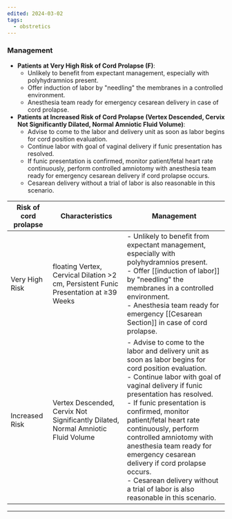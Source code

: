```yaml
---
edited: 2024-03-02
tags:
  - obstretics
---
```

### Management
- **Patients at Very High Risk of Cord Prolapse (F)**:
    - Unlikely to benefit from expectant management, especially with polyhydramnios present.
    - Offer induction of labor by "needling" the membranes in a controlled environment.
    - Anesthesia team ready for emergency cesarean delivery in case of cord prolapse.
- **Patients at Increased Risk of Cord Prolapse (Vertex Descended, Cervix Not Significantly Dilated, Normal Amniotic Fluid Volume)**:
    - Advise to come to the labor and delivery unit as soon as labor begins for cord position evaluation.
    - Continue labor with goal of vaginal delivery if funic presentation has resolved.
    - If funic presentation is confirmed, monitor patient/fetal heart rate continuously, perform controlled amniotomy with anesthesia team ready for emergency cesarean delivery if cord prolapse occurs.
    - Cesarean delivery without a trial of labor is also reasonable in this scenario.


| Risk of cord prolapse | Characteristics                                                                      | Management                                                                                                                                                                                                                                                                                                                                                                                                                                                                                |
| --------------------- | ------------------------------------------------------------------------------------ | ----------------------------------------------------------------------------------------------------------------------------------------------------------------------------------------------------------------------------------------------------------------------------------------------------------------------------------------------------------------------------------------------------------------------------------------------------------------------------------------- |
| Very High Risk        | floating Vertex, Cervical Dilation >2 cm, Persistent Funic Presentation at ≥39 Weeks | - Unlikely to benefit from expectant management, especially with polyhydramnios present.<br>- Offer [[induction of labor]] by "needling" the membranes in a controlled environment.<br>- Anesthesia team ready for emergency [[Cesarean Section]] in case of cord prolapse.                                                                                                                                                                                                               |
| Increased Risk        | Vertex Descended, Cervix Not Significantly Dilated, Normal Amniotic Fluid Volume     | - Advise to come to the labor and delivery unit as soon as labor begins for cord position evaluation.<br>- Continue labor with goal of vaginal delivery if funic presentation has resolved.<br>- If funic presentation is confirmed, monitor patient/fetal heart rate continuously, perform controlled amniotomy with anesthesia team ready for emergency cesarean delivery if cord prolapse occurs.<br>- Cesarean delivery without a trial of labor is also reasonable in this scenario. |



---
